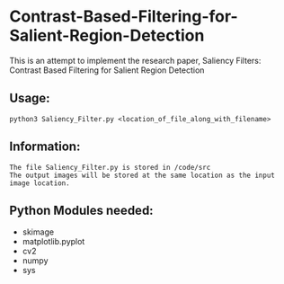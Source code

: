# Contrast-Based-Filtering-for-Salient-Region-Detection
This is an attempt to implement the research paper, Saliency Filters: Contrast Based Filtering for Salient Region Detection

## Usage:
    python3 Saliency_Filter.py <location_of_file_along_with_filename>
    
## Information:
    The file Saliency_Filter.py is stored in /code/src
    The output images will be stored at the same location as the input image location.
   
## Python Modules needed:
  - skimage
  - matplotlib.pyplot
  - cv2
  - numpy
  - sys
